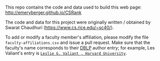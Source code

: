 This repo contains the code and data used to build this web page:
http://emeryberger.github.io/CSRank

The code and data for this project were originally written / obtained
by Swarat Chaudhuri (https://www.cs.rice.edu/~sc40/).

To add or modify a faculty member's affiliation, please modify the
file ```faculty-affiliations.csv``` and issue a pull request. Make
sure that the faculty's name corresponds to their <a href="http://dblp.uni-trier.de/search/">DBLP</a> author entry;
for example, Les Valiant's entry is <a
href="http://dblp.uni-trier.de/pers/hd/v/Valiant:Leslie_G=">```Leslie
G. Valiant , Harvard University```</a>.
